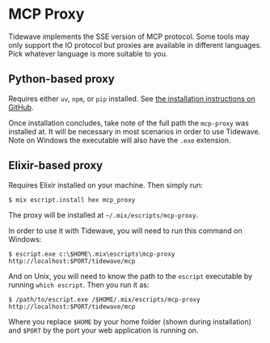 # MCP Proxy

Tidewave implements the SSE version of MCP protocol. Some tools may only support the IO
protocol but proxies are available in different languages. Pick whatever language is more
suitable to you.

## Python-based proxy

Requires either `uv`, `npm`, or `pip` installed. See [the
installation instructions on GitHub](https://github.com/sparfenyuk/mcp-proxy#installation).

Once installation concludes, take note of the full path
the `mcp-proxy` was installed at. It will be necessary
in most scenarios in order to use Tidewave. Note on Windows
the executable will also have the `.exe` extension.

## Elixir-based proxy

Requires Elixir installed on your machine. Then simply run:

```bash
$ mix escript.install hex mcp_proxy
```

The proxy will be installed at `~/.mix/escripts/mcp-proxy`.

In order to use it with Tidewave, you will need to run this
command on Windows:

``` shell
$ escript.exe c:\$HOME\.mix\escripts\mcp-proxy http://localhost:$PORT/tidewave/mcp
```

And on Unix, you will need to know the path to the `escript`
executable by running `which escript`. Then you run it as:

``` shell
$ /path/to/escript.exe /$HOME/.mix/escripts/mcp-proxy http://localhost:$PORT/tidewave/mcp
```

Where you replace `$HOME` by your home folder (shown during installation)
and `$PORT` by the port your web application is running on.
